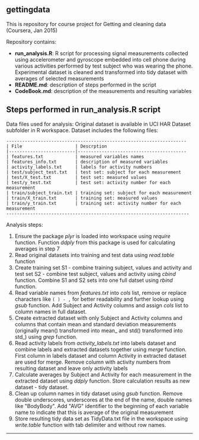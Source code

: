 ## gettingdata
This is repository for course project for Getting and cleaning data (Coursera, Jan 2015)

Repository contains:

- **run_analysis.R**: R script for processing signal measurements collected using accelerometer and gyroscope embedded into cell phone during various activities performed by test subject who was wearing the phone. Experimental dataset is cleaned and transformed into tidy dataset with averages of selected measurements
- **README.md**: description of steps performed in the script
- **CodeBook.md**: description of the measurements and resulting variables

## Steps performed in run_analysis.R script

Data files used for analysis:
Original dataset is available in UCI HAR Dataset subfolder in R workspace. Dataset includes the following files:
```
--------------------------------------------------------------------
| File                    | Descrption
|-------------------------|-----------------------------------------
| features.txt            | measured variables names
| features_info.txt       | description of measured variables
| activity_labels.txt     | labels for activity numbers 
| test/subject_test.txt   | test set: subject for each measurement
| test/X_test.txt         | test set: measured values
| test/y_test.txt         | test set: activity number for each measurement
| train/subject_train.txt | training set: subject for each measurement
| train/X_train.txt       | training set: measured values
| train/y_train.txt       | training set: activity number for each measurement
---------------------------------------------------------------------
```

Analysis steps:

1. Ensure the package *plyr* is loaded into workspace using *require* function. Function *ddply* from this package is used for calculating averages in step 7
2. Read original datasets into training and test data using *read.table* function
3. Create training set S1 - combine training subject, values and activity and test set S2 - combine test subject, values and activity using *cbind* function. Combine S1 and S2 sets into one full datset using *rbind* function.
4. Read variable names from *features.txt* into *cols* list, remove or replace characters like `( ) - ,` for better readability and further lookup using *gsub* function. Add Subject and Activity columns and assign *cols* list to column names in full dataset.
5. Create extracted dataset with only Subject and Activity columns and columns that contain mean and standard deviation measurements (originally mean() transformed into mean_ and std() transformed into std_) using *grep* function. 
6. Read activity labels from *activity_labels.txt* into labels dataset and combine labels and extracted datasets together using *merge* function. First column in labels dataset and column Activity in extracted dataset are used for merge. Remove column with activity numbers from resulting dataset and leave only activity labels
7. Calculate averages by Subject and Activity for each measurement in the extracted dataset using *ddply* function. Store calculation results as new dataset - tidy dataset.
8. Clean up column names in tidy dataset using *gsub* function. Remove double underscores, underscores at the end of the name, double names like "BodyBody". Add "AVG" identifier to the beginning of each variable name to indicate that this is average of the original measurement 
9. Store resulting tidy data set as TidyData.txt file in the workspace using *write.table* function with tab delimiter and without row names. 

-----------------------------


